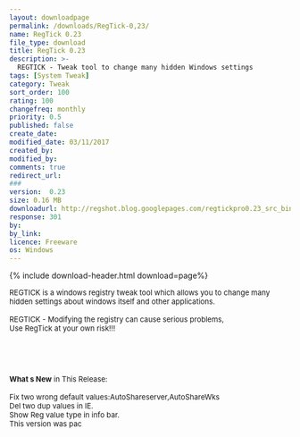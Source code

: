 ```yaml
---
layout: downloadpage
permalink: /downloads/RegTick-0,23/
name: RegTick 0.23
file_type: download
title: RegTick 0.23
description: >-
  REGTICK - Tweak tool to change many hidden Windows settings
tags: [System Tweak]
category: Tweak
sort_order: 100
rating: 100
changefreq: monthly
priority: 0.5
published: false
create_date:
modified_date: 03/11/2017
created_by:
modified_by:
comments: true
redirect_url:
###
version:  0.23
size: 0.16 MB
downloadurl: http://regshot.blog.googlepages.com/regtickpro0.23_src_bin.zip
response: 301
by:
by_link:
licence: Freeware
os: Windows
---
```


{% include download-header.html download=page%}

<p style="fix-download-text !important">
<p><font size="2"><p>REGTICK is a windows registry tweak tool which allows you to change many hidden settings about windows itself and other applications.<br />
<br />
REGTICK - Modifying the registry can cause serious problems,<br />
Use RegTick at your own risk!!!</p>
<!-- google_ad_section_end -->
<p>&#160;</p>
<div class="celltext_big"><br />
<br />
<strong>What s New</strong> in This Release:<br />
<br />
Fix two wrong default values:AutoShareserver,AutoShareWks<br />
Del two dup values in IE.<br />
Show Reg value type in info bar.<br />
This version was pac</div></p></p>
